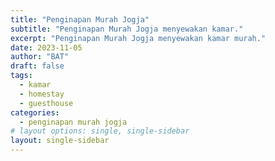 ```yaml
---
title: "Penginapan Murah Jogja"
subtitle: "Penginapan Murah Jogja menyewakan kamar."
excerpt: "Penginapan Murah Jogja menyewakan kamar murah."
date: 2023-11-05
author: "BAT"
draft: false
tags:
  - kamar
  - homestay
  - guesthouse
categories:
  - penginapan murah jogja
# layout options: single, single-sidebar
layout: single-sidebar
---
```

